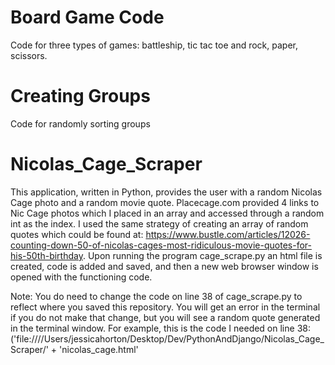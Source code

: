 # Board Game Code
Code for three types of games: battleship, tic tac toe and rock, paper, scissors.

# Creating Groups
Code for randomly sorting groups

# Nicolas_Cage_Scraper

This application, written in Python, provides the user with a random Nicolas Cage photo and a random movie quote. Placecage.com provided 4 links to Nic Cage photos which I placed in an array and accessed through a random int as the index. I used the same strategy of creating an array of random quotes which could be found at: https://www.bustle.com/articles/12026-counting-down-50-of-nicolas-cages-most-ridiculous-movie-quotes-for-his-50th-birthday. Upon running the program cage_scrape.py an html file is created, code is added and saved, and then a new web browser window is opened with the functioning code.

Note: You do need to change the code on line 38 of cage_scrape.py to reflect where you saved this repository. You will get an error in the terminal if you do not make that change, but you will see a random quote generated in the terminal window. For example, this is the code I needed on line 38: ('file:////Users/jessicahorton/Desktop/Dev/PythonAndDjango/Nicolas_Cage_Scraper/' + 'nicolas_cage.html'
